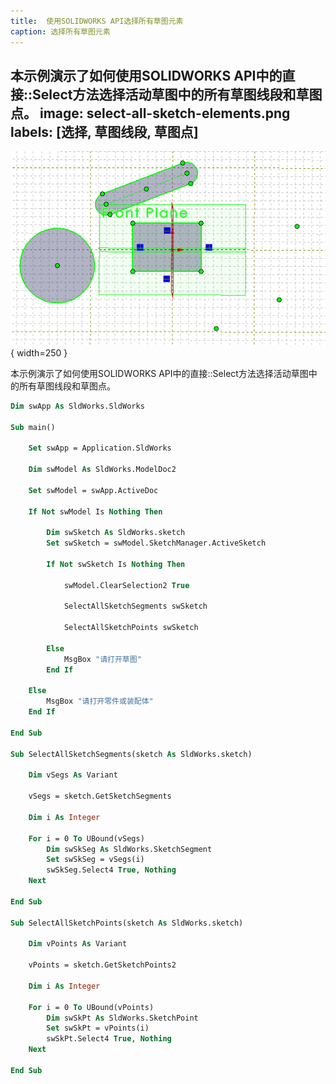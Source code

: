 ```yaml
---
title:  使用SOLIDWORKS API选择所有草图元素
caption: 选择所有草图元素
---
```

 本示例演示了如何使用SOLIDWORKS API中的直接::Select方法选择活动草图中的所有草图线段和草图点。
image: select-all-sketch-elements.png
labels: [选择, 草图线段, 草图点]
---
![在活动草图中选择的草图元素](select-all-sketch-elements.png){ width=250 }

本示例演示了如何使用SOLIDWORKS API中的直接::Select方法选择活动草图中的所有草图线段和草图点。

``` vb
Dim swApp As SldWorks.SldWorks

Sub main()

    Set swApp = Application.SldWorks
    
    Dim swModel As SldWorks.ModelDoc2
    
    Set swModel = swApp.ActiveDoc
    
    If Not swModel Is Nothing Then
        
        Dim swSketch As SldWorks.sketch
        Set swSketch = swModel.SketchManager.ActiveSketch
        
        If Not swSketch Is Nothing Then
            
            swModel.ClearSelection2 True
            
            SelectAllSketchSegments swSketch
            
            SelectAllSketchPoints swSketch
            
        Else
            MsgBox "请打开草图"
        End If
        
    Else
        MsgBox "请打开零件或装配体"
    End If
    
End Sub

Sub SelectAllSketchSegments(sketch As SldWorks.sketch)
    
    Dim vSegs As Variant
        
    vSegs = sketch.GetSketchSegments
    
    Dim i As Integer
    
    For i = 0 To UBound(vSegs)
        Dim swSkSeg As SldWorks.SketchSegment
        Set swSkSeg = vSegs(i)
        swSkSeg.Select4 True, Nothing
    Next
    
End Sub

Sub SelectAllSketchPoints(sketch As SldWorks.sketch)
    
    Dim vPoints As Variant
        
    vPoints = sketch.GetSketchPoints2
    
    Dim i As Integer
    
    For i = 0 To UBound(vPoints)
        Dim swSkPt As SldWorks.SketchPoint
        Set swSkPt = vPoints(i)
        swSkPt.Select4 True, Nothing
    Next
    
End Sub
```